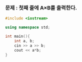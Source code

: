 ### 문제 : 첫째 줄에 A×B를 출력한다.

```c++
#include <iostream>

using namespace std;

int main(){
    int a, b;
    cin >> a >> b;
    cout << a*b;
}
```

